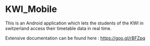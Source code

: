 KWI_Mobile
==========

This is an Android application which lets the students of the KWI in switzerland access their timetable data in real time.

Extensive documentation can be found here : https://goo.gl/rBFZpq

